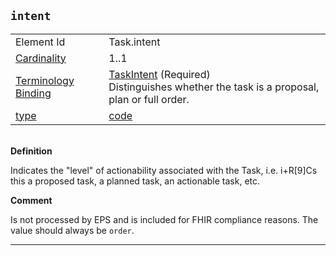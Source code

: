 ## `intent`

<table class="regular assets">
<tr>
<td>Element Id</td>
<td>Task.intent</td>
</tr>
<tr>
<td> <a href='https://www.hl7.org/fhir/conformance-rules.html#cardinality' target="_blank">Cardinality</a></td>
<td> 1..1</td>
</tr>
<tr>
<td> <a href='"https://www.hl7.org/fhir/terminologies.html' target="_blank">Terminology Binding</a></td>
<td> <a href='https://simplifier.net/packages/hl7.fhir.r4.core/4.0.1/files/81355' target="_blank">TaskIntent</a> (Required)<br>Distinguishes whether the task is a proposal, plan or full order. </td>
</tr>
<tr>
<td> <a href='https://www.hl7.org/fhir/datatypes.html' target="_blank">type</a></td>
<td> <a href='https://www.hl7.org/fhir/datatypes.html#code' target="_blank">code</a></td>
</tr>
</table>

<br/>
 <b> Definition </b><Br>

 Indicates the "level" of actionability associated with the Task, i.e. i+R[9]Cs this a proposed task, a planned task, an actionable task, etc.

 <b>Comment</b><br>

 Is not processed by EPS and is included for FHIR compliance reasons. The value should always be `order`.

---